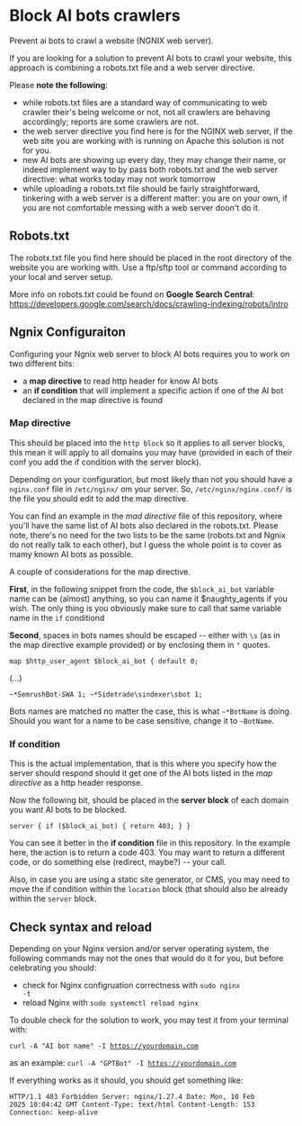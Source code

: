 # Block AI bots crawlers
Prevent ai bots to crawl a website (NGNIX web server).

If you are looking for a solution to prevent AI bots to crawl your website, this approach is combining a robots.txt file and a web server directive.

Please **note the following**:

- while robots.txt files are a standard way of communicating to web crawler their's being welcome or not, not all crawlers are behaving accordingly; reports are some crawlers are not.
- the web server directive you find here is for the NGINX web server, if the web site you are working with is running on Apache this solution is not for you.
- new AI bots are showing up every day, they may change their name, or indeed implement way to by pass both robots.txt and the web server directive: what works today may not work tomorrow
- while uploading a robots.txt file should be fairly straightforward, tinkering with a web server is a different matter: you are on your own, if you are not comfortable messing with a web server doon't do it.

## Robots.txt
The robotx.txt file you find here should be placed in the root directory of the website you are working with.
Use a ftp/sftp tool or command according to your local and server setup.

More info on robots.txt could be found on **Google Search Central**: https://developers.google.com/search/docs/crawling-indexing/robots/intro

## Ngnix Configuraiton
Configuring your Ngnix web server to block AI bots requires you to work on two different bits:

- a **map directive** to read http header for know AI bots
- an **if condition** that will implement a specific action if one of the AI bot declared in the map directive is found

### Map directive
This should be placed into the <code>http block</code> so it applies to all server blocks, this mean it will apply to all domains you may have (provided in each of their conf you add the if condition with the server block).

Depending on your configuration, but most likely than not you should have a <code>nginx.conf</code> file in <code>/etc/nginx/</code> om your server.
So, <code>/etc/nginx/nginx.conf/</code> is the file you should edit to add the map directive.

You can find an example in the *mad directive* file of this repository, where you'll have the same list of AI bots also declared in the robots.txt. Please note, there's no need for the two lists to be the same (robots.txt and Ngnix do not really talk to each other), but I guess the whole point is to cover as mamy known AI bots as possible.

A couple of considerations for the map directive.

**First**, in the following snippet from the code, the <code>$block_ai_bot</code> variable name can be (almost) anything, so you can name it $naughty_agents if you wish. The only thing is you obviously make sure to call that same variable name in the <code>if</code> conditiond

**Second**, spaces in bots names should be escaped -- either with <code>\s</code> (as in the map directive example provided) or by enclosing them in <code>"</code> quotes.

<code>map $http_user_agent $block_ai_bot {
	default 0;</code>

(...)

<code>~*SemrushBot-SWA 1;
~*Sidetrade\sindexer\sbot 1;</code>

Bots names are matched no matter the case, this is what <code>~*BotName</code> is doing. Should you want for a name to be case sensitive, change it to <code>~BotName</code>.

### If condition
This is the actual implementation, that is this where you specify how the server should respond should it get one of the AI bots listed in the _map directive_ as a http header response.

Now the following bit, should be placed in the **server block** of each domain you want AI bots to be blocked. 

<code>server { if ($block_ai_bot) {
  	return 403;
  }
}</code>

You can see it better in the **if condition** file in this repository.
In the example here, the action is to return a code 403. You may want to return a different code, or do something else (redirect, maybe?) -- your call.

Also, in case you are using a static site generator, or CMS, you may need to move the if condition within the <code>location</code> block (that should also be already within the <code>server</code> block.

## Check syntax and reload
Depending on your Nginx version and/or server operating system, the following commands may not the ones that would do it for you, but before celebrating you should:

- check for Nginx configruation correctness with <code>sudo nginx -t</code>
- reload Nginx with <code>sudo systemctl reload nginx</code>

To double check for the solution to work, you may test it from your terminal with:

<code>curl -A "AI bot name" -I https://yourdomain.com</code>

as an example: <code>curl -A "GPTBot" -I https://yourdomain.com</code>

If everything works as it should, you should get something like:

<code>HTTP/1.1 403 Forbidden
Server: nginx/1.27.4
Date: Mon, 10 Feb 2025 10:04:42 GMT
Content-Type: text/html
Content-Length: 153
Connection: keep-alive</code>

